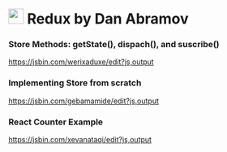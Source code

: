  #  <img src="https://raw.githubusercontent.com/reactjs/redux/master/logo/logo.png" width="30"> Redux by Dan Abramov
 
### Store Methods: getState(), dispach(), and suscribe()
https://jsbin.com/werixaduxe/edit?js,output

### Implementing Store from scratch

https://jsbin.com/gebamamide/edit?js,output

### React Counter Example

https://jsbin.com/xevanataqi/edit?js,output
